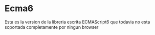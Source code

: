 # Ecma6

Esta es la version de la libreria escrita ECMAScript6 que todavia no esta soportada completamente por ningun browser

